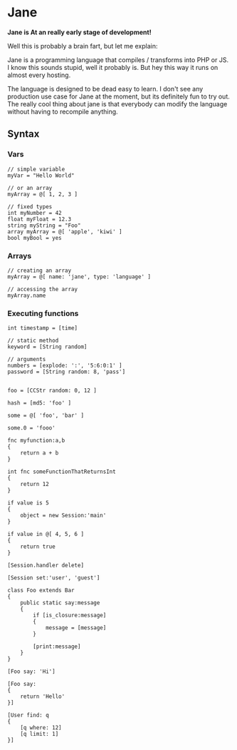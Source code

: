 Jane
====

**Jane is At an really early stage of development!**

Well this is probably a brain fart, but let me explain:

Jane is a programming language that compiles / transforms into PHP or JS. I know this sounds stupid, well it probably is. But hey this way it runs on almost every hosting.

The language is designed to be dead easy to learn. I don't see any production use case for Jane at the moment, but its definitely fun to try out. The really cool thing about jane is that everybody can modify the language without having to recompile anything.

## Syntax

### Vars

```
// simple variable
myVar = "Hello World"

// or an array
myArray = @[ 1, 2, 3 ]

// fixed types
int myNumber = 42
float myFloat = 12.3
string myString = "Foo"
array myArray = @[ 'apple', 'kiwi' ]
bool myBool = yes
```

### Arrays

```
// creating an array
myArray = @[ name: 'jane', type: 'language' ]

// accessing the array
myArray.name
```

### Executing functions
```
int timestamp = [time]

// static method
keyword = [String random]

// arguments
numbers = [explode: ':', '5:6:0:1' ]
password = [String random: 8, 'pass']

```

```

foo = [CCStr random: 0, 12 ]

hash = [md5: 'foo' ]

some = @[ 'foo', 'bar' ]

some.0 = 'fooo'

fnc myfunction:a,b 
{
	return a + b
}

int fnc someFunctionThatReturnsInt
{
	return 12
}

if value is 5
{
	object = new Session:'main'
}

if value in @[ 4, 5, 6 ]
{
	return true
}

[Session.handler delete]

[Session set:'user', 'guest']

class Foo extends Bar
{
	public static say:message
	{
		if [is_closure:message]
		{
			message = [message]
		}

		[print:message]
	}
}

[Foo say: 'Hi']

[Foo say:
{
	return 'Hello'
}]

[User find: q 
{
	[q where: 12]
	[q limit: 1]
}]

```
